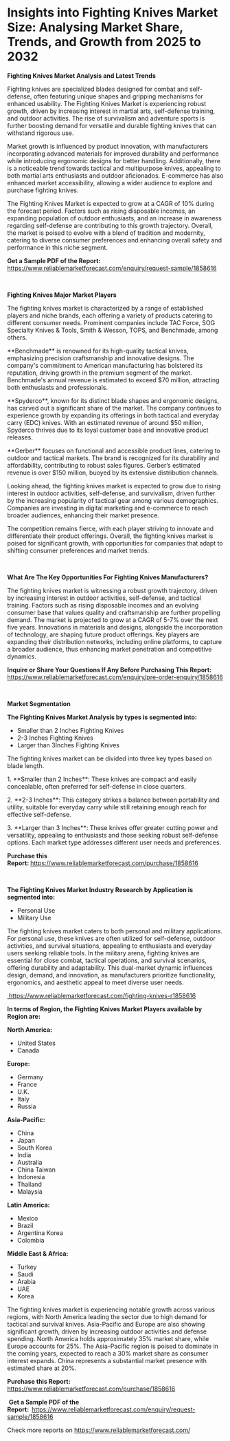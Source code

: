 <p><h1>Insights into Fighting Knives Market Size: Analysing Market Share, Trends, and Growth from 2025 to 2032</h1></p><p><strong>Fighting Knives Market Analysis and Latest Trends</strong></p>
<p><p>Fighting knives are specialized blades designed for combat and self-defense, often featuring unique shapes and gripping mechanisms for enhanced usability. The Fighting Knives Market is experiencing robust growth, driven by increasing interest in martial arts, self-defense training, and outdoor activities. The rise of survivalism and adventure sports is further boosting demand for versatile and durable fighting knives that can withstand rigorous use.</p><p>Market growth is influenced by product innovation, with manufacturers incorporating advanced materials for improved durability and performance while introducing ergonomic designs for better handling. Additionally, there is a noticeable trend towards tactical and multipurpose knives, appealing to both martial arts enthusiasts and outdoor aficionados. E-commerce has also enhanced market accessibility, allowing a wider audience to explore and purchase fighting knives.</p><p>The Fighting Knives Market is expected to grow at a CAGR of 10% during the forecast period. Factors such as rising disposable incomes, an expanding population of outdoor enthusiasts, and an increase in awareness regarding self-defense are contributing to this growth trajectory. Overall, the market is poised to evolve with a blend of tradition and modernity, catering to diverse consumer preferences and enhancing overall safety and performance in this niche segment.</p></p>
<p><strong>Get a Sample PDF of the Report:&nbsp;</strong> <a href="https://www.reliablemarketforecast.com/enquiry/request-sample/1858616?utm_campaign=3357&utm_medium=2&utm_source=Github&utm_content=ia&utm_term=05042025&utm_id=fighting-knives">https://www.reliablemarketforecast.com/enquiry/request-sample/1858616</a></p>
<p>&nbsp;</p>
<p><strong>Fighting Knives Major Market Players</strong></p>
<p><p>The fighting knives market is characterized by a range of established players and niche brands, each offering a variety of products catering to different consumer needs. Prominent companies include TAC Force, SOG Specialty Knives & Tools, Smith & Wesson, TOPS, and Benchmade, among others. </p><p>**Benchmade** is renowned for its high-quality tactical knives, emphasizing precision craftsmanship and innovative designs. The company's commitment to American manufacturing has bolstered its reputation, driving growth in the premium segment of the market. Benchmade's annual revenue is estimated to exceed $70 million, attracting both enthusiasts and professionals.</p><p>**Spyderco**, known for its distinct blade shapes and ergonomic designs, has carved out a significant share of the market. The company continues to experience growth by expanding its offerings in both tactical and everyday carry (EDC) knives. With an estimated revenue of around $50 million, Spyderco thrives due to its loyal customer base and innovative product releases.</p><p>**Gerber** focuses on functional and accessible product lines, catering to outdoor and tactical markets. The brand is recognized for its durability and affordability, contributing to robust sales figures. Gerber’s estimated revenue is over $150 million, buoyed by its extensive distribution channels.</p><p>Looking ahead, the fighting knives market is expected to grow due to rising interest in outdoor activities, self-defense, and survivalism, driven further by the increasing popularity of tactical gear among various demographics. Companies are investing in digital marketing and e-commerce to reach broader audiences, enhancing their market presence.</p><p>The competition remains fierce, with each player striving to innovate and differentiate their product offerings. Overall, the fighting knives market is poised for significant growth, with opportunities for companies that adapt to shifting consumer preferences and market trends.</p></p>
<p>&nbsp;</p>
<p><strong>What Are The Key Opportunities For Fighting Knives Manufacturers?</strong></p>
<p><p>The fighting knives market is witnessing a robust growth trajectory, driven by increasing interest in outdoor activities, self-defense, and tactical training. Factors such as rising disposable incomes and an evolving consumer base that values quality and craftsmanship are further propelling demand. The market is projected to grow at a CAGR of 5-7% over the next five years. Innovations in materials and designs, alongside the incorporation of technology, are shaping future product offerings. Key players are expanding their distribution networks, including online platforms, to capture a broader audience, thus enhancing market penetration and competitive dynamics.</p></p>
<p><strong>Inquire or Share Your Questions If Any Before Purchasing This Report:</strong> <a href="https://www.reliablemarketforecast.com/enquiry/pre-order-enquiry/1858616?utm_campaign=3357&utm_medium=2&utm_source=Github&utm_content=ia&utm_term=05042025&utm_id=fighting-knives">https://www.reliablemarketforecast.com/enquiry/pre-order-enquiry/1858616</a></p>
<p>&nbsp;</p>
<p><strong>Market Segmentation</strong></p>
<p><strong>The Fighting Knives Market Analysis by types is segmented into:</strong></p>
<p><ul><li>Smaller than 2 Inches Fighting Knives</li><li>2-3 Inches Fighting Knives</li><li>Larger than 3Inches Fighting Knives</li></ul></p>
<p><p>The fighting knives market can be divided into three key types based on blade length. </p><p>1. **Smaller than 2 Inches**: These knives are compact and easily concealable, often preferred for self-defense in close quarters. </p><p>2. **2-3 Inches**: This category strikes a balance between portability and utility, suitable for everyday carry while still retaining enough reach for effective self-defense. </p><p>3. **Larger than 3 Inches**: These knives offer greater cutting power and versatility, appealing to enthusiasts and those seeking robust self-defense options. Each market type addresses different user needs and preferences.</p></p>
<p><strong>Purchase this Report:&nbsp;</strong><a href="https://www.reliablemarketforecast.com/purchase/1858616?utm_campaign=3357&utm_medium=2&utm_source=Github&utm_content=ia&utm_term=05042025&utm_id=fighting-knives">https://www.reliablemarketforecast.com/purchase/1858616</a></p>
<p>&nbsp;</p>
<p><strong>The Fighting Knives Market Industry Research by Application is segmented into:</strong></p>
<p><ul><li>Personal Use</li><li>Military Use</li></ul></p>
<p><p>The fighting knives market caters to both personal and military applications. For personal use, these knives are often utilized for self-defense, outdoor activities, and survival situations, appealing to enthusiasts and everyday users seeking reliable tools. In the military arena, fighting knives are essential for close combat, tactical operations, and survival scenarios, offering durability and adaptability. This dual-market dynamic influences design, demand, and innovation, as manufacturers prioritize functionality, ergonomics, and aesthetic appeal to meet diverse user needs.</p></p>
<p><a href="https://www.reliablemarketforecast.com/fighting-knives-r1858616?utm_campaign=3357&utm_medium=2&utm_source=Github&utm_content=ia&utm_term=05042025&utm_id=fighting-knives">&nbsp;https://www.reliablemarketforecast.com/fighting-knives-r1858616</a></p>
<p><strong>In terms of Region, the Fighting Knives Market Players available by Region are:</strong></p>
<p>
    <p> <strong> North America: </strong>
        <ul>
            <li>United States</li>
            <li>Canada</li>
        </ul>
        </p> 
    <p> <strong> Europe: </strong>
        <ul>
            <li>Germany</li>
            <li>France</li>
            <li>U.K.</li>
            <li>Italy</li>
            <li>Russia</li>
        </ul>
        </p> 
    <p> <strong> Asia-Pacific: </strong>
        <ul>
            <li>China</li>
            <li>Japan</li>
            <li>South Korea</li>
            <li>India</li>
            <li>Australia</li>
            <li>China Taiwan</li>
            <li>Indonesia</li>
            <li>Thailand</li>
            <li>Malaysia</li>
        </ul>
        </p> 
    <p> <strong> Latin America: </strong>
        <ul>
            <li>Mexico</li>
            <li>Brazil</li>
            <li>Argentina Korea</li>
            <li>Colombia</li>
        </ul>
        </p> 
    <p> <strong> Middle East & Africa: </strong>
        <ul>
            <li>Turkey</li>
            <li>Saudi</li>
            <li>Arabia</li>
            <li>UAE</li>
            <li>Korea</li>
        </ul>
    </p>
    </p>
<p><p>The fighting knives market is experiencing notable growth across various regions, with North America leading the sector due to high demand for tactical and survival knives. Asia-Pacific and Europe are also showing significant growth, driven by increasing outdoor activities and defense spending. North America holds approximately 35% market share, while Europe accounts for 25%. The Asia-Pacific region is poised to dominate in the coming years, expected to reach a 30% market share as consumer interest expands. China represents a substantial market presence with estimated share at 20%.</p></p>
<p><strong>Purchase this Report: </strong><a href="https://www.reliablemarketforecast.com/purchase/1858616?utm_campaign=3357&utm_medium=2&utm_source=Github&utm_content=ia&utm_term=05042025&utm_id=fighting-knives">https://www.reliablemarketforecast.com/purchase/1858616</a></p>
<p>&nbsp;<strong>Get a Sample PDF of the Report:&nbsp;&nbsp;</strong><a href="https://www.reliablemarketforecast.com/enquiry/request-sample/1858616?utm_campaign=3357&utm_medium=2&utm_source=Github&utm_content=ia&utm_term=05042025&utm_id=fighting-knives">https://www.reliablemarketforecast.com/enquiry/request-sample/1858616</a></p>
<p><strong></strong></p>
<p>Check more reports on <a href="https://www.reliablemarketforecast.com/?utm_campaign=3357&utm_medium=2&utm_source=Github&utm_content=ia&utm_term=05042025&utm_id=fighting-knives">https://www.reliablemarketforecast.com/</a></p>